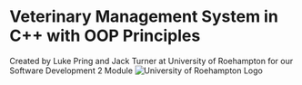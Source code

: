 # Veterinary Management System in C++ with OOP Principles
Created by Luke Pring and Jack Turner at University of Roehampton for our Software Development 2 Module
![University of Roehampton Logo](https://cdn.lukepring.co.uk/uor/Logo.webp)
